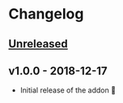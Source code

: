 # Changelog

## [Unreleased]

## v1.0.0 - 2018-12-17

* Initial release of the addon 🎅

[Unreleased]: https://github.com/wanze/statamic-google-tag-manager/compare/v1.0.0...HEAD
